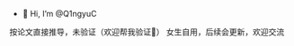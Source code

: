 - 👋 Hi, I’m @Q1ngyuC

按论文直接推导，未验证（欢迎帮我验证🙂） 女生自用，后续会更新，欢迎交流

<!---
Q1ngyuC/Q1ngyuC is a ✨ special ✨ repository because its `README.md` (this file) appears on your GitHub profile.
You can click the Preview link to take a look at your changes.
--->
